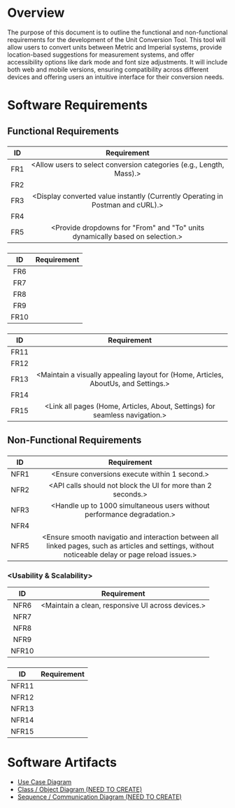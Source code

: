 # Overview

The purpose of this document is to outline the functional and non-functional requirements for the development of the Unit Conversion Tool. This tool will allow users to convert units between Metric and Imperial systems, provide location-based suggestions for measurement systems, and offer accessibility options like dark mode and font size adjustments. It will include both web and mobile versions, ensuring compatibility across different devices and offering users an intuitive interface for their conversion needs.

# Software Requirements

<Describe the structure of this section>

## Functional Requirements

### <Unit Conversion Features>

| ID | Requirement |
| :-------------: | :----------: |
| FR1 | <Allow users to select conversion categories (e.g., Length, Mass).> |
| FR2 | <Support conversion between units within selected categories.> |
| FR3 | <Display converted value instantly (Currently Operating in Postman and cURL).> |
| FR4 | <Ensure accurate conversions using the Pint library.> |
| FR5 | <Provide dropdowns for "From" and "To" units dynamically based on selection.> |

### <Accessibility Feature>

| ID | Requirement |
| :-------------: | :----------: |
| FR6 | <Include dark mode toggle for better visual accessibility.> |
| FR7 | <Provide font size adjustment buttons.> |
| FR8 | <Persist user settings for theme and font size across pages.> |
| FR9 | <Ensure front-end compatability across browsers.> |
| FR10 | <Maintain accessible navigation for screen readers.> |

### <Front-End Visual Aspects>

| ID | Requirement |
| :-------------: | :----------: |
| FR11 | <Provide a consistent navigation bar across all pages.> |
| FR12 | <Ensure dropdown menus dynamically update on selection.> |
| FR13 | <Maintain a visually appealing layout for (Home, Articles, AboutUs, and Settings.> |
| FR14 | <Include responsive design to ensure usability on mobile and desktop.> |
| FR15 | <Link all pages (Home, Articles, About, Settings) for seamless navigation.> |

## Non-Functional Requirements

### <Performance>

| ID | Requirement |
| :-------------: | :----------: |
| NFR1 | <Ensure conversions execute within 1 second.> |
| NFR2 | <API calls should not block the UI for more than 2 seconds.> |
| NFR3 | <Handle up to 1000 simultaneous users without performance degradation.> |
| NFR4 | <Provide clear error messages for invalid inputs or failed conversions.> |
| NFR5 | <Ensure smooth navigatio and interaction between all linked pages, such as articles and settings, without noticeable delay or page reload issues.> |

### <Usability & Scalability>

| ID | Requirement |
| :-------------: | :----------: |
| NFR6 | <Maintain a clean, responsive UI across devices.> |
| NFR7 | <Ensure all interactive elements are accessible via keyboard.> |
| NFR8 | <Allow integration of additional unit categories easily.> |
| NFR9 | <Ensure code modularity for future feature additions.> |
| NFR10 | <Implement rate limiting to protect the API from misuse.> |

### <Security>

| ID | Requirement |
| :-------------: | :----------: |
| NFR11 | <Secure local storage of user preferences for theme and font size.> |
| NFR12 | <Prevent unauthorized access to API endpoints.> |
| NFR13 | <Use HTTPS for all communications to ensure secure data transfer.> |
| NFR14 | <Validate all user inputs to prevent injection attacks.> |
| NFR15 | <Implement rate limiting to protect the API from misuse.> |

# Software Artifacts

<Describe the purpose of this section>

* [Use Case Diagram](../artifacts/use_case_diagram/use_case_diagram.png)
* [Class / Object Diagram (NEED TO CREATE)](to_some_file.pdf)
* [Sequence / Communication Diagram (NEED TO CREATE)](to_some_file.pdf)
